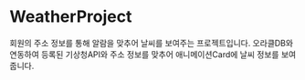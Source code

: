 # WeatherProject
회원의 주소  정보를 통해 알람을 맞추어 날씨를 보여주는 프로젝트입니다.
오라클DB와 연동하여 등록된 기상청API와 주소 정보를 맞추어 애니메이션Card에 날씨 정보를 보여줍니다.
